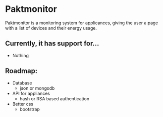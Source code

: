 # Paktmonitor

Paktmonitor is a monitoring system for applicances, giving the user a page with a list of devices and their energy usage.  
## Currently, it has support for...  
* Nothing  

## Roadmap:
* Database
	* json or mongodb
* API for appliances
	* hash or RSA based authentication
* Better css
	* bootstrap